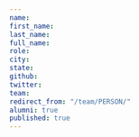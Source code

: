 ```yaml
---
name: 
first_name: 
last_name: 
full_name: 
role: 
city: 
state: 
github: 
twitter: 
team: 
redirect_from: "/team/PERSON/"
alumni: true
published: true
---
```

